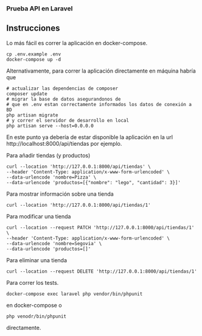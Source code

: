 ### Prueba API en Laravel

## Instrucciones

Lo más fácil es correr la aplicación en docker-compose.

```shell
cp .env.example .env
docker-compose up -d
```

Alternativamente, para correr la aplicación directamente en máquina habría que
```shell
# actualizar las dependencias de composer
composer update
# migrar la base de datos asegurandonos de 
# que en .env estan correctamente informados los datos de conexión a BD
php artisan migrate
# y correr el servidor de desarrollo en local
php artisan serve --host=0.0.0.0   
```

En este punto ya debería de estar disponible la aplicación en la 
url http://localhost:8000/api/tiendas por ejemplo.

Para añadir tiendas (y productos)
```shell
curl --location 'http://127.0.0.1:8000/api/tiendas' \
--header 'Content-Type: application/x-www-form-urlencoded' \
--data-urlencode 'nombre=Pizza' \
--data-urlencode 'productos=[{"nombre": "lego", "cantidad": 3}]'
```
Para mostrar información sobre una tienda
```shell
curl --location 'http://127.0.0.1:8000/api/tiendas/1'
```
Para modificar una tienda
```shell
curl --location --request PATCH 'http://127.0.0.1:8000/api/tiendas/1' \
--header 'Content-Type: application/x-www-form-urlencoded' \
--data-urlencode 'nombre=Segovia' \
--data-urlencode 'productos=[]'
```
Para eliminar una tienda
```shell
curl --location --request DELETE 'http://127.0.0.1:8000/api/tiendas/1'
```

Para correr los tests.
```shell
docker-compose exec laravel php vendor/bin/phpunit
``` 
en docker-compose o 
```shell
php venodr/bin/phpunit
``` 
directamente.
